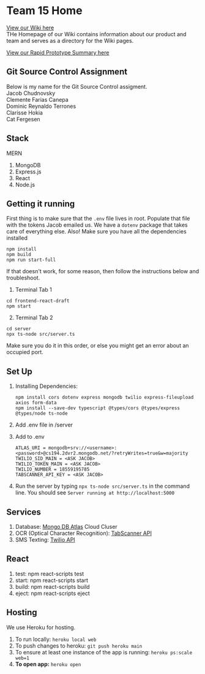 # Team 15 Home

[View our Wiki here
](https://github.com/StanfordCS194/win2023-team15/wiki) <br>
THe Homepage of our Wiki contains information about our product and team and serves as a directory for the Wiki pages.

[View our Rapid Prototype Summary here
](https://docs.google.com/presentation/d/1GDyb13ec9v1C0KgXlOwE0DuArh_Dy2hFsdouI2vryrE/edit?usp=sharing)

## Git Source Control Assignment
Below is my name for the Git Source Control assigment. <br>
Jacob Chudnovsky <br>
Clemente Farias Canepa <br>
Dominic Reynaldo Terrones<br>
Clarisse Hokia <br>
Cat Fergesen <br>
## Stack

MERN
1. MongoDB
2. Express.js
3. React 
4. Node.js


## Getting it running
First thing is to make sure that the `.env` file lives in root.
Populate that file with the tokens Jacob emailed us. We have a `dotenv` package that takes care of everything else.
Also! Make sure you have all the dependencies installed
```
npm install
npm build
npm run start-full
```

If that doesn't work, for some reason, then follow the instructions below and troubleshoot.

1. Terminal Tab 1
```
cd frontend-react-draft  
npm start
```
2. Terminal Tab 2
```
cd server
npx ts-node src/server.ts
```
Make sure you do it in this order, or else you might get an error about an occupied port.

## Set Up

1. Installing Dependencies:  
    ```
    npm install cors dotenv express mongodb twilio express-fileupload axios form-data
    npm install --save-dev typescript @types/cors @types/express @types/node ts-node
    ```

2. Add .env file in /server

3. Add to .env 

    ```
    ATLAS_URI = mongodb+srv://<username>:<password>@cs194.2dvr2.mongodb.net/?retryWrites=true&w=majority
    TWILIO_SID_MAIN = <ASK JACOB>
    TWILIO_TOKEN_MAIN = <ASK JACOB>
    TWILIO_NUMBER = 18559195785
    TABSCANNER_API_KEY = <ASK JACOB>
    ```

4. Run the server by typing `npx ts-node src/server.ts` in the command line. You should see `Server running at http://localhost:5000`

## Services

1. Database: [Mongo DB Atlas](https://www.mongodb.com/cloud/atlas/register) Cloud Cluser
2. OCR (Optical Character Recognition): [TabScanner API](https://tabscanner.com/)
3. SMS Texting: [Twilio API](https://www.twilio.com/en-us/messaging/channels/sms)

## React

1. test: npm react-scripts test
2. start: npm react-scripts start
3. build: npm react-scripts build
4. eject: npm react-scripts eject

## Hosting

We use Heroku for hosting.

1. To run locally: `heroku local web`
2. To push changes to heroku: `git push heroku main`
3. To ensure at least one instance of the app is running: `heroku ps:scale web=1`
4. **To open app:** `heroku open`
